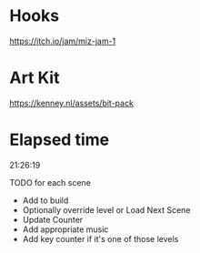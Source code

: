 # Hooks
 https://itch.io/jam/miz-jam-1

# Art Kit
 https://kenney.nl/assets/bit-pack

# Elapsed time
 21:26:19

TODO for each scene
 - Add to build
 - Optionally override level or Load Next Scene
 - Update Counter
 - Add appropriate music
 - Add key counter if it's one of those levels